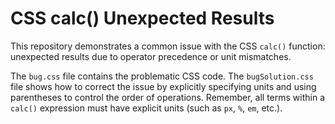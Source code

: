 # CSS calc() Unexpected Results

This repository demonstrates a common issue with the CSS `calc()` function: unexpected results due to operator precedence or unit mismatches. 

The `bug.css` file contains the problematic CSS code. The `bugSolution.css` file shows how to correct the issue by explicitly specifying units and using parentheses to control the order of operations.  Remember, all terms within a `calc()` expression must have explicit units (such as `px`, `%`, `em`, etc.).